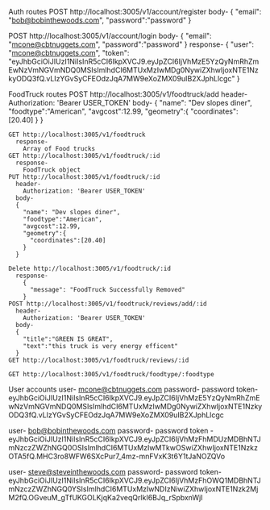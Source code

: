 
Auth routes
  POST http://localhost:3005/v1/account/register
    body-
    {
    	"email": "bob@bobinthewoods.com",
    	"password":"password"
    }

  POST http://localhost:3005/v1/account/login
    body-
    {
    	"email": "mcone@cbtnuggets.com",
    	"password":"password"
    }
    response-
    {
      "user": "mcone@cbtnuggets.com",
      "token": "eyJhbGciOiJIUzI1NiIsInR5cCI6IkpXVCJ9.eyJpZCI6IjVhMzE5YzQyNmRhZmEwNzVmNGVmNDQ0MSIsImlhdCI6MTUxMzIwMDg0NywiZXhwIjoxNTE1NzkyODQ3fQ.vLIzYGvSyCFEOdzJqA7MW9eXoZMX09uIB2XJphLlcgc"
    }



FoodTruck routes
    POST http://localhost:3005/v1/foodtruck/add
      header-
        Authorization: 'Bearer USER_TOKEN'
      body-
      {
        "name": "Dev slopes diner",
        "foodtype":"American",
        "avgcost":12.99,
        "geometry":{
          "coordinates":[20.40]
        }
      }

    GET http://localhost:3005/v1/foodtruck
      response-
        Array of Food trucks
    GET http://localhost:3005/v1/foodtruck/:id
      response-
        FoodTruck object
    PUT http://localhost:3005/v1/foodtruck/:id
      header-
        Authorization: 'Bearer USER_TOKEN'
      body-
      {
        "name": "Dev slopes diner",
        "foodtype":"American",
        "avgcost":12.99,
        "geometry":{
          "coordinates":[20.40]
        }
      }

    Delete http://localhost:3005/v1/foodtruck/:id
      response-
        {
          "message": "FoodTruck Successfully Removed"
        }
    POST http://localhost:3005/v1/foodtruck/reviews/add/:id
      header-
        Authorization: 'Bearer USER_TOKEN'
      body-
      {
      	"title":"GREEN IS GREAT",
      	"text":"this truck is very energy efficent"
      }
    GET http://localhost:3005/v1/foodtruck/reviews/:id

    GET http://localhost:3005/v1/foodtruck/foodtype/:foodtype



User accounts
  user- mcone@cbtnuggets.com
  password- password
  token- eyJhbGciOiJIUzI1NiIsInR5cCI6IkpXVCJ9.eyJpZCI6IjVhMzE5YzQyNmRhZmEwNzVmNGVmNDQ0MSIsImlhdCI6MTUxMzIwMDg0NywiZXhwIjoxNTE1NzkyODQ3fQ.vLIzYGvSyCFEOdzJqA7MW9eXoZMX09uIB2XJphLlcgc

  user- bob@bobinthewoods.com
  password- password
  token - eyJhbGciOiJIUzI1NiIsInR5cCI6IkpXVCJ9.eyJpZCI6IjVhMzFhMDUzMDBhNTJmNzczZWZhNGQ0OSIsImlhdCI6MTUxMzIwMTkwOSwiZXhwIjoxNTE1NzkzOTA5fQ.MHC3ro8WFW6SXcPur7_4mz-mnFVxK3t6Y1tJaNOZQVo

  user-  steve@steveinthewoods.com
	password- password
  token- eyJhbGciOiJIUzI1NiIsInR5cCI6IkpXVCJ9.eyJpZCI6IjVhMzFhOWQ1MDBhNTJmNzczZWZhNGQ0YSIsImlhdCI6MTUxMzIwNDIzNiwiZXhwIjoxNTE1Nzk2MjM2fQ.OGveuM_gTfUKGOLKjqKa2veqQrlkI6BJq_rSpbxnWjI

